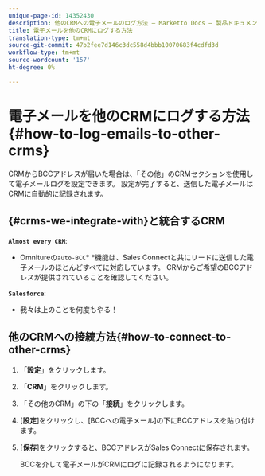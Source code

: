 ```yaml
---
unique-page-id: 14352430
description: 他のCRMへの電子メールのログ方法 — Marketto Docs — 製品ドキュメント
title: 電子メールを他のCRMにログする方法
translation-type: tm+mt
source-git-commit: 47b2fee7d146c3dc558d4bbb10070683f4cdfd3d
workflow-type: tm+mt
source-wordcount: '157'
ht-degree: 0%

---
```



# 電子メールを他のCRMにログする方法{#how-to-log-emails-to-other-crms}

CRMからBCCアドレスが届いた場合は、「その他」のCRMセクションを使用して電子メールログを設定できます。 設定が完了すると、送信した電子メールはCRMに自動的に記録されます。

## {#crms-we-integrate-with}と統合するCRM

**`Almost every CRM`**:

* Omnitureの`auto-BCC`* *機能は、Sales Connectと共にリードに送信した電子メールのほとんどすべてに対応しています。 CRMからご希望のBCCアドレスが提供されていることを確認してください。

**`Salesforce`**:

* 我々は上のことを何度もやる！

## 他のCRMへの接続方法{#how-to-connect-to-other-crms}

1. 「**設定**」をクリックします。
1. 「**CRM**」をクリックします。
1. 「その他のCRM」の下の「**接続**」をクリックします。
1. [**設定**]をクリックし、[BCCへの電子メール]の下にBCCアドレスを貼り付けます。
1. [**保存**]をクリックすると、BCCアドレスがSales Connectに保存されます。

   BCCを介して電子メールがCRMにログに記録されるようになります。

